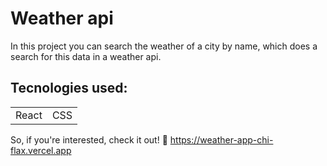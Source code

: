 <h1>Weather api</h1>
<p>In this project you can search the weather of a city by name, which does a search for this data in a weather api.</p>

<h2>Tecnologies used:</h2>
<table>
  <tr>
    <td>React</td>
    <td>CSS</td>
   </tr>
   </table>
   
   So, if you're interested, check it out! 🙂
   https://weather-app-chi-flax.vercel.app
   
  
